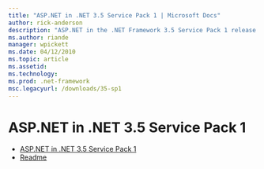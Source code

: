 ```yaml
---
title: "ASP.NET in .NET 3.5 Service Pack 1 | Microsoft Docs"
author: rick-anderson
description: "ASP.NET in the .NET Framework 3.5 Service Pack 1 release includes numerous bug fixes. In addition, it includes features for the following: Enabling high-prod..."
ms.author: riande
manager: wpickett
ms.date: 04/12/2010
ms.topic: article
ms.assetid: 
ms.technology: 
ms.prod: .net-framework
msc.legacyurl: /downloads/35-sp1
---
```

ASP.NET in .NET 3.5 Service Pack 1
====================
- [ASP.NET in .NET 3.5 Service Pack 1](overview.md)
- [Readme](readme.md)